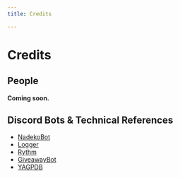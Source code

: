 ```yaml
---
title: Credits

---
```


Credits
=======

People
------

**Coming soon.**

Discord Bots & Technical References
-----------------------------------

-   [NadekoBot](https://nadeko.bot/)
-   [Logger](https://logger.bot/)
-   [Rythm](https://rythmbot.co/)
-   [GiveawayBot](https://giveawaybot.party/)
-   [YAGPDB](https://yagpdb.xyz/)
